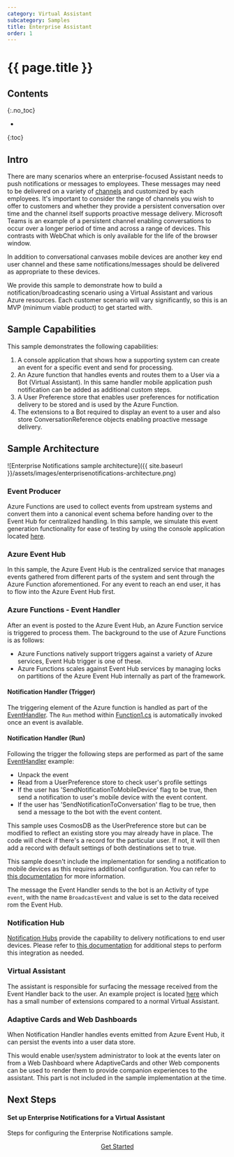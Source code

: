 ```yaml
---
category: Virtual Assistant
subcategory: Samples
title: Enterprise Assistant
order: 1
---
```


# {{ page.title }}
## Contents
{:.no_toc}

* 
{:toc}

## Intro

There are many scenarios where an enterprise-focused Assistant needs to push notifications or messages to employees.
These messages may need to be delivered on a variety of [channels](https://docs.microsoft.com/en-us/azure/bot-service/bot-service-manage-channels?view=azure-bot-service-4.0) and customized by each employees.
It's important to consider the range of channels you wish to offer to customers and whether they provide a persistent conversation over time and the channel itself supports proactive message delivery. Microsoft Teams is an example of a persistent channel enabling conversations to occur over a longer period of time and across a range of devices. This contrasts with WebChat which is only available for the life of the browser window.

In addition to conversational canvases mobile devices are another key end user channel and these same notifications/messages should be delivered as appropriate to these devices.

We provide this sample to demonstrate how to build a notification/broadcasting scenario using a Virtual Assistant and various Azure resources.
Each customer scenario will vary significantly, so this is an MVP (minimum viable product) to get started with.

## Sample Capabilities

This sample demonstrates the following capabilities: 

1. A console application that shows how a supporting system can create an event for a specific event and send for processing.
2. An Azure function that handles events and routes them to a User via a Bot (Virtual Assistant). In this same handler mobile application push notification can be added as additional custom steps. 
3. A User Preference store that enables user preferences for notification delivery to be stored and is used by the Azure Function.
3. The extensions to a Bot required to display an event to a user and also store ConversationReference objects enabling proactive message delivery.

## Sample Architecture

![Enterprise Notifications sample architecture]({{ site.baseurl }}/assets/images/enterprisenotifications-architecture.png)

### Event Producer

Azure Functions are used to collect events from upstream systems and convert them into a canonical event schema before handing over to the Event Hub for centralized handling. In this sample, we simulate this event generation functionality for ease of testing by using the console application located [here](/samples/EnterpriseNotification/EventProducer).

### Azure Event Hub

In this sample, the Azure Event Hub is the centralized service that manages events gathered from different parts of the system and sent through the Azure Function aforementioned. For any event to reach an end user, it has to flow into the Azure Event Hub first.

### Azure Functions - Event Handler

After an event is posted to the Azure Event Hub, an Azure Function service is triggered to process them. The background to the use of Azure Functions is as follows:

- Azure Functions natively support triggers against a variety of Azure services, Event Hub trigger is one of these.
- Azure Functions scales against Event Hub services by managing locks on partitions of the Azure Event Hub internally as part of the framework.

#### Notification Handler (Trigger)

The triggering element of the Azure function is handled as part of the [EventHandler](/samples/EnterpriseNotification/EventHandler). The `Run` method within [Function1.cs]({{site.repo}}/samples/EnterpriseNotification/EventHandler/Function1.cs) is automatically invoked once an event is available.

#### Notification Handler (Run)

Following the trigger the following steps are performed as part of the same [EventHandler]({{site.repo}}/samples/EnterpriseNotification/EventHandler) example:

- Unpack the event
- Read from a UserPreference store to check user's profile settings
- If the user has 'SendNotificationToMobileDevice' flag to be true, then send a notification to user's mobile device with the event content.
- If the user has 'SendNotificationToConversation' flag to be true, then send a message to the bot with the event content.

This sample uses CosmosDB as the UserPreference store but can be modified to reflect an existing store you may already have in place. The code will check if there's a record for the particular user. If not, it will then add a record with default settings of both destinations set to true.

This sample doesn't include the implementation for sending a notification to mobile devices as this requires additional configuration. You can refer to [this documentation](https://docs.microsoft.com/en-us/azure/notification-hubs/notification-hubs-aspnet-backend-ios-apple-apns-notification) for more information.

The message the Event Handler sends to the bot is an Activity of type `event`, with the name `BroadcastEvent` and value is set to the data received rom the Event Hub.

### Notification Hub

[Notification Hubs](https://azure.microsoft.com/en-us/services/notification-hubs) provide the capability to delivery notifications to end user devices. Please refer to [this documentation](https://docs.microsoft.com/en-us/azure/notification-hubs/notification-hubs-aspnet-backend-ios-apple-apns-notification) for additional steps to perform this integration as needed.

### Virtual Assistant

The assistant is responsible for surfacing the message received from the Event Handler back to the user. An example project is located [here]({{site.repo}}/samples/EnterpriseNotification/VirtualAssistant) which has a small number of extensions compared to a normal Virtual Assistant. 

### Adaptive Cards and Web Dashboards

When Notification Handler handles events emitted from Azure Event Hub, it can persist the events into a user data store. 

This would enable user/system administrator to look at the events later on from a Web Dashboard where AdaptiveCards and other Web components can be used to render them to provide companion experiences to the assistant. This part is not included in the sample implementation at the time.


## Next Steps

<div class="card-group">
    <div class="card">
        <div class="card-body">
            <h4 class="card-title">Set up Enterprise Notifications for a Virtual Assistant</h4>
            <p class="card-text">Steps for configuring the Enterprise Notifications sample.</p>
        </div>
        <div class="card-footer" style="display: flex; justify-content: center;">
            <a href="{{site.baseurl}}/howto/samples/enterprisenotifications" class="btn btn-primary">Get Started</a>
        </div>
    </div>
</div>
